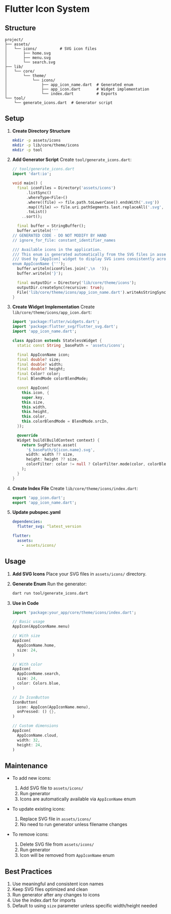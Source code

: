 # Flutter Icon System

## Structure

```
project/
├── assets/
│   └── icons/          # SVG icon files
│       ├── home.svg
│       ├── menu.svg
│       └── search.svg
├── lib/
│   └── core/
│       └── theme/
│           └── icons/
│               ├── app_icon_name.dart  # Generated enum
│               ├── app_icon.dart       # Widget implementation
│               └── index.dart          # Exports
└── tool/
    └── generate_icons.dart  # Generator script
```

## Setup

1. **Create Directory Structure**

   ```bash
   mkdir -p assets/icons
   mkdir -p lib/core/theme/icons
   mkdir -p tool
   ```

2. **Add Generator Script**
   Create `tool/generate_icons.dart`:

   ```dart
   // tool/generate_icons.dart
   import 'dart:io';

   void main() {
     final iconFiles = Directory('assets/icons')
         .listSync()
         .whereType<File>()
         .where((file) => file.path.toLowerCase().endsWith('.svg'))
         .map((file) => file.uri.pathSegments.last.replaceAll('.svg', ''))
         .toList()
       ..sort();

     final buffer = StringBuffer();
     buffer.writeln('''
   // GENERATED CODE - DO NOT MODIFY BY HAND
   // ignore_for_file: constant_identifier_names

   /// Available icons in the application.
   /// This enum is generated automatically from the SVG files in assets/icons directory.
   /// Used by [AppIcon] widget to display SVG icons consistently across the app.
   enum AppIconName {''');
     buffer.writeln(iconFiles.join(',\n  '));
     buffer.writeln('}');

     final outputDir = Directory('lib/core/theme/icons');
     outputDir.createSync(recursive: true);
     File('lib/core/theme/icons/app_icon_name.dart').writeAsStringSync(buffer.toString());
   }
   ```

3. **Create Widget Implementation**
   Create `lib/core/theme/icons/app_icon.dart`:

   ```dart
   import 'package:flutter/widgets.dart';
   import 'package:flutter_svg/flutter_svg.dart';
   import 'app_icon_name.dart';

   class AppIcon extends StatelessWidget {
     static const String _basePath = 'assets/icons';

     final AppIconName icon;
     final double? size;
     final double? width;
     final double? height;
     final Color? color;
     final BlendMode colorBlendMode;

     const AppIcon(
       this.icon, {
       super.key,
       this.size,
       this.width,
       this.height,
       this.color,
       this.colorBlendMode = BlendMode.srcIn,
     });

     @override
     Widget build(BuildContext context) {
       return SvgPicture.asset(
         '$_basePath/${icon.name}.svg',
         width: width ?? size,
         height: height ?? size,
         colorFilter: color != null ? ColorFilter.mode(color, colorBlendMode) : null,
       );
     }
   }
   ```

4. **Create Index File**
   Create `lib/core/theme/icons/index.dart`:

   ```dart
   export 'app_icon.dart';
   export 'app_icon_name.dart';
   ```

5. **Update pubspec.yaml**

   ```yaml
   dependencies:
     flutter_svg: ^latest_version

   flutter:
     assets:
       - assets/icons/
   ```

## Usage

1. **Add SVG Icons**
   Place your SVG files in `assets/icons/` directory.

2. **Generate Enum**
   Run the generator:

   ```bash
   dart run tool/generate_icons.dart
   ```

3. **Use in Code**

   ```dart
   import 'package:your_app/core/theme/icons/index.dart';

   // Basic usage
   AppIcon(AppIconName.menu)

   // With size
   AppIcon(
     AppIconName.home,
     size: 24,
   )

   // With color
   AppIcon(
     AppIconName.search,
     size: 24,
     color: Colors.blue,
   )

   // In IconButton
   IconButton(
     icon: AppIcon(AppIconName.menu),
     onPressed: () {},
   )

   // Custom dimensions
   AppIcon(
     AppIconName.cloud,
     width: 32,
     height: 24,
   )
   ```

## Maintenance

- To add new icons:

  1. Add SVG file to `assets/icons/`
  2. Run generator
  3. Icons are automatically available via `AppIconName` enum

- To update existing icons:

  1. Replace SVG file in `assets/icons/`
  2. No need to run generator unless filename changes

- To remove icons:
  1. Delete SVG file from `assets/icons/`
  2. Run generator
  3. Icon will be removed from `AppIconName` enum

## Best Practices

1. Use meaningful and consistent icon names
2. Keep SVG files optimized and clean
3. Run generator after any changes to icons
4. Use the index.dart for imports
5. Default to using `size` parameter unless specific width/height needed
